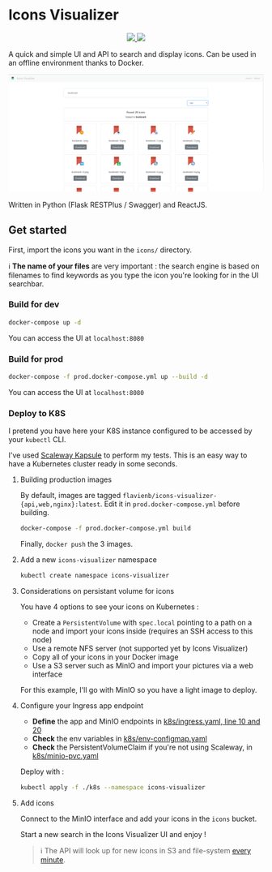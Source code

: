 # Icons Visualizer

<p align="center">
    <a href="https://travis-ci.org/flavienbwk/icons-visualizer" target="_blank">
        <img src="https://travis-ci.org/flavienbwk/icons-visualizer.svg?branch=master"/>
    </a>
    <a href="https://opensource.org/licenses/MIT" target="_blank">
        <img src="https://img.shields.io/badge/License-MIT-yellow.svg">
    </a>
</p>

A quick and simple UI and API to search and display icons. Can be used in an offline environment thanks to Docker.

![Interface example](./interface.png)

Written in Python (Flask RESTPlus / Swagger) and ReactJS.

## Get started

First, import the icons you want in the `icons/` directory.

:information_source: **The name of your files** are very important : the search engine is based on filenames to find keywords as you type the icon you're looking for in the UI searchbar.

### Build for dev

```bash
docker-compose up -d
```

You can access the UI at `localhost:8080`

### Build for prod

```bash
docker-compose -f prod.docker-compose.yml up --build -d
```

You can access the UI at `localhost:8080`

### Deploy to K8S

I pretend you have here your K8S instance configured to be accessed by your `kubectl` CLI.

I've used [Scaleway Kapsule](https://scaleway.com/kapsule) to perform my tests. This is an easy way to have a Kubernetes cluster ready in some seconds.

1. Building production images

    By default, images are tagged `flavienb/icons-visualizer-{api,web,nginx}:latest`. Edit it in `prod.docker-compose.yml` before building.

    ```bash
    docker-compose -f prod.docker-compose.yml build
    ```

    Finally, `docker push` the 3 images.

2. Add a new `icons-visualizer` namespace

    ```bash
    kubectl create namespace icons-visualizer
    ```

3. Considerations on persistant volume for icons

    You have 4 options to see your icons on Kubernetes :

    - Create a `PersistentVolume` with `spec.local` pointing to a path on a node and import your icons inside (requires an SSH access to this node)
    - Use a remote NFS server (not supported yet by Icons Visualizer)
    - Copy all of your icons in your Docker image
    - Use a S3 server such as MinIO and import your pictures via a web interface

    For this example, I'll go with MinIO so you have a light image to deploy.

4. Configure your Ingress app endpoint

    - **Define** the app and MinIO endpoints in [k8s/ingress.yaml, line 10 and 20](./k8s/ingress.yaml#L10)
    - **Check** the env variables in [k8s/env-configmap.yaml](./k8s/env-configmap.yaml)
    - **Check** the PersistentVolumeClaim if you're not using Scaleway, in [k8s/minio-pvc.yaml](./k8s/minio-pvc.yaml)

    Deploy with :

    ```bash
    kubectl apply -f ./k8s --namespace icons-visualizer
    ```

5. Add icons

    Connect to the MinIO interface and add your icons in the `icons` bucket.

    Start a new search in the Icons Visualizer UI and enjoy !

    > :information_source: The API will look up for new icons in S3 and file-system [every minute](./api/app/utils/Icons.py#L15).
